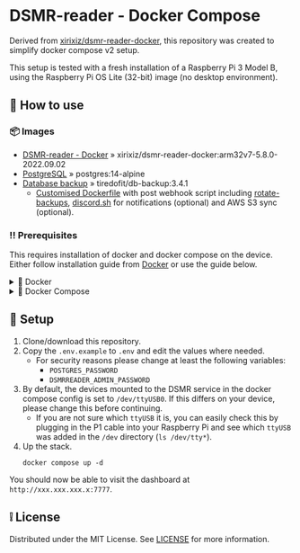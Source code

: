 # DSMR-reader - Docker Compose

Derived from [xirixiz/dsmr-reader-docker](https://github.com/xirixiz/dsmr-reader-docker), this repository was created
to simplify docker compose v2 setup.

This setup is tested with a fresh installation of a Raspberry Pi 3 Model B, using the Raspberry Pi OS Lite (32-bit)
image (no
desktop environment).

## 🧰 How to use

### 📦 Images

- [DSMR-reader - Docker](https://github.com/xirixiz/dsmr-reader-docker) » xirixiz/dsmr-reader-docker:arm32v7-5.8.0-2022.09.02
- [PostgreSQL](https://hub.docker.com/_/postgres) » postgres:14-alpine
- [Database backup](https://hub.docker.com/r/tiredofit/db-backup) » tiredofit/db-backup:3.4.1
    - [Customised Dockerfile](./docker/db-backup/Dockerfile) with post webhook script
      including [rotate-backups](https://pypi.org/project/rotate-backups/), [discord.sh](https://github.com/ChaoticWeg/discord.sh) for notifications (optional) and AWS S3 sync (optional).

### ‼ Prerequisites

This requires installation of docker and docker compose on the device. Either follow installation guide
from [Docker](https://docs.docker.com/desktop/install/linux-install/) or use
the guide below.

<details>
  <summary>🐋 Docker</summary>

Setup docker using the following commands.

```shell
sudo apt-get update
sudo apt-get install ca-certificates curl gnupg lsb-release -y
sudo mkdir -p /etc/apt/keyrings
curl -fsSL https://download.docker.com/linux/raspbian/gpg | sudo gpg --dearmor -o /etc/apt/keyrings/docker.gpg
echo \
  "deb [arch=$(dpkg --print-architecture) signed-by=/etc/apt/keyrings/docker.gpg] https://download.docker.com/linux/raspbian \
  $(lsb_release -cs) stable" | sudo tee /etc/apt/sources.list.d/docker.list > /dev/null
sudo apt-get update
sudo apt-get install docker-ce docker-ce-cli containerd.io
sudo usermod -aG docker $USER
```

> Note: We are using `linux/raspbian` for a Raspberry Pi 3 Model B.

> Note: We are going to install the docker compose plugin separately as history has shown
> that [releases of docker compose
> generally depend on releases of Docker CLI](https://github.com/docker/compose/issues/9657#issuecomment-1200318451).

</details>
<details>
  <summary>🐳 Docker Compose</summary>

Setup docker compose using the following commands.

```shell
DOCKER_COMPOSE_VERSION=v2.11.2
mkdir -p ~/.docker/cli-plugins
curl -SL https://github.com/docker/compose/releases/download/$DOCKER_COMPOSE_VERSION/docker-compose-linux-armv7 -o ~/.docker/cli-plugins/docker-compose
chmod +x ~/.docker/cli-plugins/docker-compose
```

> Note: We are using `docker-compose-linux-armv7` here for our Raspberry Pi 3 Model B. You can check this
> with `uname -a`.
</details>

## 📝 Setup

1. Clone/download this repository.
2. Copy the `.env.example` to `.env` and edit the values where needed.
    * For security reasons please change at least the following variables:
        * `POSTGRES_PASSWORD`
        * `DSMRREADER_ADMIN_PASSWORD`
3. By default, the devices mounted to the DSMR service in the docker compose config is set to `/dev/ttyUSB0`. If
   this differs on your device, please change this before continuing.
    * If you are not sure which `ttyUSB` it is, you can easily check this by plugging in the P1 cable into your
      Raspberry Pi and see which `ttyUSB` was added in the `/dev` directory (`ls /dev/tty*`).
4. Up the stack.
   ```
   docker compose up -d
   ```

You should now be able to visit the dashboard at `http://xxx.xxx.xxx.x:7777`.

## ❕️ License

Distributed under the MIT License. See [LICENSE](./LICENSE) for more information.